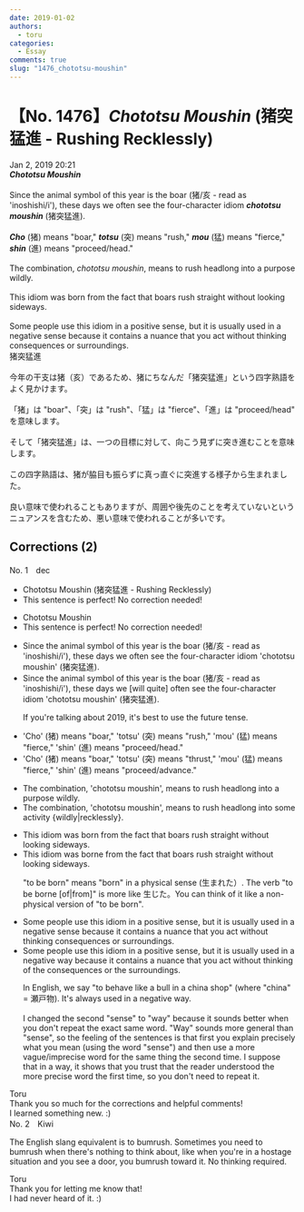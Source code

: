 ```yaml
---
date: 2019-01-02
authors:
  - toru
categories:
  - Essay
comments: true
slug: "1476_chototsu-moushin"
---
```


# 【No. 1476】<strong><em>Chototsu Moushin</em></strong> (猪突猛進 - Rushing Recklessly)
<div class="date">Jan 2, 2019 20:21</div>
<div id="post"><div id="body_show_ori">
<strong><em>Chototsu Moushin</em></strong><br/><br/>Since the animal symbol of this year is the boar (猪/亥 - read as 'inoshishi/i'), these days we often see the four-character idiom <strong><em>chototsu moushin</em></strong> (猪突猛進).<br/><br/><strong><em>Cho</em></strong> (猪) means "boar," <strong><em>totsu</em></strong> (突) means "rush," <strong><em>mou</em></strong> (猛) means "fierce," <strong><em>shin</em></strong> (進) means "proceed/head."<br/><br/>The combination, <em>chototsu moushin</em>, means to rush headlong into a purpose wildly.<br/><br/>This idiom was born from the fact that boars rush straight without looking sideways.<br/><br/>Some people use this idiom in a positive sense, but it is usually used in a negative sense because it contains a nuance that you act without thinking consequences or surroundings. 
</div></div>

<!-- more -->

<div id="post_ja"><div id="body_show_mo">
猪突猛進<br/><br/>今年の干支は猪（亥）であるため、猪にちなんだ「猪突猛進」という四字熟語をよく見かけます。<br/><br/>「猪」は "boar"、「突」は "rush"、「猛」は "fierce"、「進」は "proceed/head" を意味します。<br/><br/>そして「猪突猛進」は、一つの目標に対して、向こう見ずに突き進むことを意味します。<br/><br/>この四字熟語は、猪が脇目も振らずに真っ直ぐに突進する様子から生まれました。<br/><br/>良い意味で使われることもありますが、周囲や後先のことを考えていないというニュアンスを含むため、悪い意味で使われることが多いです。
</div></div>

## Corrections (2)
<div id="block"><div class="first_name"> No. 1　<span class="just_name">dec</span></div><div id="block2">
<ul class="correction_field">
<li class="incorrect">Chototsu Moushin (猪突猛進 - Rushing Recklessly)</li>
<li class="corrected perfect">This sentence is perfect! No correction needed!</li>
</ul>
<ul class="correction_field">
<li class="incorrect">Chototsu Moushin</li>
<li class="corrected perfect">This sentence is perfect! No correction needed!</li>
</ul>
<ul class="correction_field">
<li class="incorrect">Since the animal symbol of this year is the boar (猪/亥 - read as 'inoshishi/i'), these days we often see the four-character idiom 'chototsu moushin' (猪突猛進).</li>
<li class="corrected correct">
Since the animal symbol of this year is the boar (猪/亥 - read as 'inoshishi/i'), these days we <span class="f_blue">[will quite]</span> often see the four-character idiom 'chototsu moushin' (猪突猛進).
<p class="correction_comment">If you're talking about 2019, it's best to use the future tense.</p>
</li>
</ul>
<ul class="correction_field">
<li class="incorrect">'Cho' (猪) means "boar," 'totsu' (突) means "rush," 'mou' (猛) means "fierce," 'shin' (進) means "proceed/head."</li>
<li class="corrected correct">
'Cho' (猪) means "boar," 'totsu' (突) means "<span class="f_blue">thrust</span>," 'mou' (猛) means "fierce," 'shin' (進) means "proceed/<span class="f_blue">advance</span>."
</li>
</ul>
<ul class="correction_field">
<li class="incorrect">The combination, 'chototsu moushin', means to rush headlong into a purpose wildly.</li>
<li class="corrected correct">
The combination, 'chototsu moushin', means to rush headlong into <span class="f_blue">some activity {wildly|recklessly}</span>.
</li>
</ul>
<ul class="correction_field">
<li class="incorrect">This idiom was born from the fact that boars rush straight without looking sideways.</li>
<li class="corrected correct">
This idiom was <span class="f_blue">borne</span> from the fact that boars rush straight without looking sideways.
<p class="correction_comment">"to be born" means "born" in a physical sense (生まれた）. The verb "to be borne [of|from]" is more like 生じた。You can think of it like a non-physical version of "to be born".</p>
</li>
</ul>
<ul class="correction_field">
<li class="incorrect">Some people use this idiom in a positive sense, but it is usually used in a negative sense because it contains a nuance that you act without thinking consequences or surroundings.</li>
<li class="corrected correct">
Some people use this idiom in a positive sense, but it is usually used in a negative <span class="f_blue">way</span> because it contains a nuance that you act without thinking of <span class="f_blue">the</span> consequences or <span class="f_blue">the</span> surroundings.
<p class="correction_comment">In English, we say "to behave like a bull in a china shop" (where "china" = 瀬戸物). It's always used in a negative way.<br/><br/>I changed the second "sense" to "way" because it sounds better when you don't repeat the exact same word. "Way" sounds more general than "sense", so the feeling of the sentences is that first you explain precisely what you mean (using the word "sense") and then use a more vague/imprecise word for the same thing the second time. I suppose that in a way, it shows that you trust that the reader understood the more precise word the first time, so you don't need to repeat it.</p>
</li>
</ul>
</div><div class="name"><span class="just_name">Toru</span><br>
Thank you so much for the corrections and helpful comments!<br/>I learned something new. :)
</div>
</div>
<div id="block"><div class="first_name"> No. 2　<span class="just_name">Kiwi</span></div><div id="block2">
<p class="comment_small">
 The English slang equivalent is to bumrush. Sometimes you need to bumrush when there's nothing to think about, like when you're in a hostage situation and you see a door, you bumrush toward it. No thinking required.
</p>

</div><div class="name"><span class="just_name">Toru</span><br>
Thank you for letting me know that!<br/>I had never heard of it. :)
</div>
</div>
